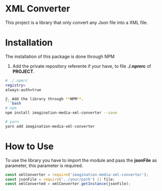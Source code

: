 # XML Converter

This project is a library that only convert any Json file into a XML file.

# Installation

The installation of this package is done through NPM

1. Add the private repository referente if your have, to file **./.npmrc** of **PROJECT**.

````bash
# ./.npmrc
registry=
always-auth=true

2. Add the library through **NPM**.
```bash
# npm
npm install imagination-media-xml-converter --save

# yarn
yarn add imagination-media-xml-converter

````

# How to Use

To use the library you have to import the module and pass the **jsonFile** as parameter, this parameter is required.

```javascript
const xmlConverter = require('imagination-media-xml-converter');
const jsonFile = require('../your/path') || file;
const xmlConverted = xmlConverter.getInstance(jsonFile);
```
